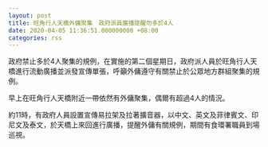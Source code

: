 ```yaml
---
layout: post
title: 旺角行人天橋外傭聚集　政府派員廣播提醒勿多於4人
date: 2020-04-05 11:36:51.000000000 +08:00
categories: rss
---
```


政府禁止多於4人聚集的規例，在實施的第二個星期日，政府派人員於旺角行人天橋進行流動廣播並派發宣傳單張，呼籲外傭遵守有關禁止於公眾地方群組聚集的規例。

早上在旺角行人天橋附近一帶依然有外傭聚集，偶爾有超過4人的情況。

約11時，有政府人員設置宣傳易拉架及拉著擴音器，以中文、英文及菲律賓文、印尼文及泰文，於天橋上來回進行廣播，提醒外傭有關規例，期間有食環署職員到場巡視。
